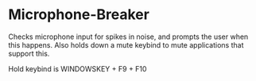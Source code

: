 # Microphone-Breaker
Checks microphone input for spikes in noise, and prompts the user when this happens. Also holds down a mute keybind to mute applications that support this.

Hold keybind is WINDOWSKEY + F9 + F10
